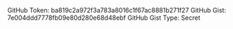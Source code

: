 GitHub Token: ba819c2a972f3a783a8016c1f67ac8881b271f27
GitHub Gist: 7e004ddd7778fb09e80d280e68d48ebf
GitHub Gist Type: Secret